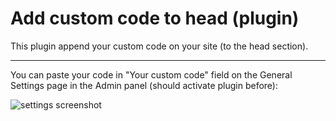 # Add custom code to head (plugin)
This plugin append your custom code on your site (to the head section).

---

You can paste your code in "Your custom code" field on the General Settings page in the Admin panel (should activate plugin before):

![settings screenshot](https://i.imgur.com/S8KVk7m.png)
